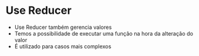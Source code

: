 # Use Reducer

- Use Reducer também gerencia valores
- Temos a possibilidade de executar uma função na hora da alteração do valor
- É utilizado para casos mais complexos
